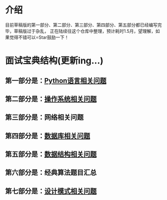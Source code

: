 # 介绍   
目前草稿版的第一部分、第二部分、第三部分、第四部分、第五部分都已经编写完毕，草稿版过于杂乱， 正在陆续往这个仓库中整理，预计耗时1.5月，望理解，如果觉得不错可以⭐Star鼓励一下！  


# 面试宝典结构(更新ing...)   
## 第一部分是：[Python语言相关问题](https://github.com/duanmingpy/python-interview/blob/master/markdowns/1-python%E8%AF%AD%E8%A8%80%E7%9B%B8%E5%85%B3%E9%97%AE%E9%A2%98.md)   
## 第二部分是：[操作系统相关问题](https://github.com/duanmingpy/python-interview/blob/master/markdowns/2-%E6%93%8D%E4%BD%9C%E7%B3%BB%E7%BB%9F%E7%9B%B8%E5%85%B3%E9%97%AE%E9%A2%98.md)  
## 第三部分是：网络相关问题
## 第四部分是：[数据库相关问题](https://github.com/duanmingpy/python-interview/blob/master/markdowns/4-%E6%95%B0%E6%8D%AE%E5%BA%93%E7%9B%B8%E5%85%B3%E9%97%AE%E9%A2%98.md)   
## 第五部分是：[数据结构相关问题](https://github.com/duanmingpy/python-interview/blob/master/markdowns/5-%E6%95%B0%E6%8D%AE%E7%BB%93%E6%9E%84%E7%9B%B8%E5%85%B3%E9%97%AE%E9%A2%98.md)  
## 第六部分是：经典算法题目汇总  
## 第七部分是：[设计模式相关问题](https://github.com/duanmingpy/python-interview/blob/master/markdowns/7-%E8%AE%BE%E8%AE%A1%E6%A8%A1%E5%BC%8F%E7%9B%B8%E5%85%B3%E9%97%AE%E9%A2%98.md)
  


